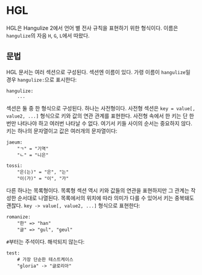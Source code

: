 # HGL

HGL은 Hangulize 2에서 언어 별 전사 규칙을 표현하기 위한 형식이다. 이름은
`hangulize`의 자음 `H`, `G`, `L`에서 따왔다.


## 문법

HGL 문서는 여러 섹션으로 구성된다. 섹션엔 이름이 있다. 가령 이름이
`hangulize`일 경우 `hangulize:`으로 표시한다:

```
hangulize:
    ...
```

섹션은 둘 중 한 형식으로 구성된다. 하나는 사전형이다. 사전형 섹션은 `key =
value[, value2, ...]` 형식으로 키와 값의 연관 관계를 표현한다. 사전형 속에서 한
키는 단 한 번만 나타나야 하고 여러번 나타날 수 없다. 여기서 키들 사이의 순서는
중요하지 않다. 키는 하나의 문자열이고 값은 여러개의 문자열이다:

```
jaeum:
    "ㄱ" = "기역"
    "ㄴ" = "니은"

tossi:
    "은(는)" = "은", "는"
    "이(가)" = "이", "가"
```

다른 하나는 목록형이다. 목록형 섹션 역시 키와 값들의 연관을 표현하지만 그 관계는
작성한 순서대로 나열된다. 목록에서의 위치에 따라 의미가 다를 수 있어서 키는
중복돼도 괜찮다. `key -> value[, value2, ...]` 형식으로 표현한다:

```
romanize:
    "한" => "han"
    "글" => "gul", "geul"
```

`#`부터는 주석이다. 해석되지 않는다:

```
test:
    # 가장 단순한 테스트케이스
    "gloria" -> "글로리아"
```
